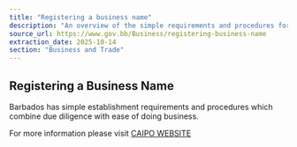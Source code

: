 ```yaml
---
title: "Registering a business name"
description: "An overview of the simple requirements and procedures for registering a business name in Barbados, with a link to the CAIPO website for more information."
source_url: https://www.gov.bb/Business/registering-business-name
extraction_date: 2025-10-14
section: "Business and Trade"
---
```


## Registering a Business Name

Barbados has simple establishment requirements and procedures which combine due diligence with ease of doing business.

For more information please visit [CAIPO WEBSITE](https://caipo.gov.bb/)
```